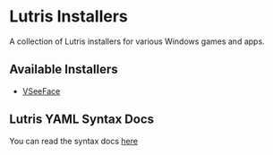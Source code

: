 # Lutris Installers

A collection of Lutris installers for various Windows games and apps.

## Available Installers

- [VSeeFace](https://vseeface.icu)

## Lutris YAML Syntax Docs

You can read the syntax docs [here](https://github.com/lutris/lutris/blob/master/docs/installers.rst)

